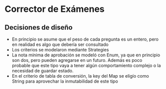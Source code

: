 # Corrector de Exámenes

## Decisiones de diseño
* En principio se asume que el peso de cada pregunta es un entero, pero en realidad 
es algo que debería ser consultado
* Los criterios se modelaron mediante Strategies
* La nota mínima de aprobación se modeló con Enum,  ya que en principio son dos, pero pueden agregarse en un futuro. Además es poco probable que este tipo vaya a tener algún comportamiento complejo o la necesidad de guardar estado.
* En el criterio de tabla de conversión, la key del Map se eligío como String para aprovechar la inmutabilidad de este tipo
